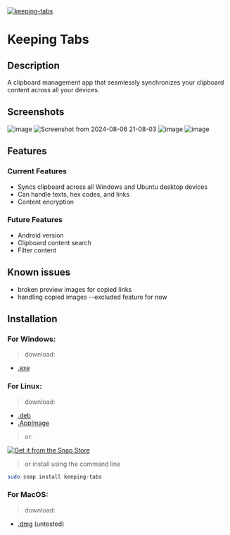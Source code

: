 <a href="https://snapcraft.io/keeping-tabs">
  <img alt="keeping-tabs" src="https://snapcraft.io/keeping-tabs/badge.svg" />
</a>

# Keeping Tabs

## Description

 A clipboard management app that seamlessly synchronizes your clipboard content across all your devices.
 

## Screenshots

![image](https://github.com/user-attachments/assets/054ee953-7c3f-49b5-b78b-6a564b140dfc)
![Screenshot from 2024-08-06 21-08-03](https://github.com/user-attachments/assets/6a0e38a6-f49a-48e0-8b24-0f1851f22144)
![image](https://github.com/user-attachments/assets/5b620ea2-3628-44d8-a03e-9a63d55e361c)
![image](https://github.com/user-attachments/assets/39026c14-65cb-4a2c-9d6e-66107a255785)


## Features

### Current Features

- Syncs clipboard across all Windows and Ubuntu desktop devices
- Can handle texts, hex codes, and links
- Content encryption

### Future Features

- Android version
- Clipboard content search
- Filter content
  

  


    

## Known issues

   - broken preview images for copied links
   - handling copied images --excluded feature for now

    

## Installation

 ### For Windows:
  > download: 
   - [.exe](https://github.com/aminosyangtti/keeping-tabs/releases/download/v1.0.1/keeping-tabs-Setup-1.0.1.exe)
    
 ### For Linux:
  
  > download: 
  - [.deb](https://github.com/aminosyangtti/keeping-tabs/releases/download/v1.0.1/keeping-tabs_1.0.1_amd64.deb)
  - [.AppImage](https://github.com/aminosyangtti/keeping-tabs/releases/download/v1.0.1/keeping-tabs-1.0.1.AppImage)
    
  > or:
    <a href="https://snapcraft.io/keeping-tabs">
  <img alt="Get it from the Snap Store" src="https://snapcraft.io/static/images/badges/en/snap-store-black.svg" />
</a>

  > or install using the command line
  ```bash
sudo snap install keeping-tabs
```


 ### For MacOS:
  
  > download: 
  - [.dmg](https://github.com/aminosyangtti/keeping-tabs/releases/download/v1.0.1/Keeping-Tabs-1.0.1-arm64.dmg) (untested)
